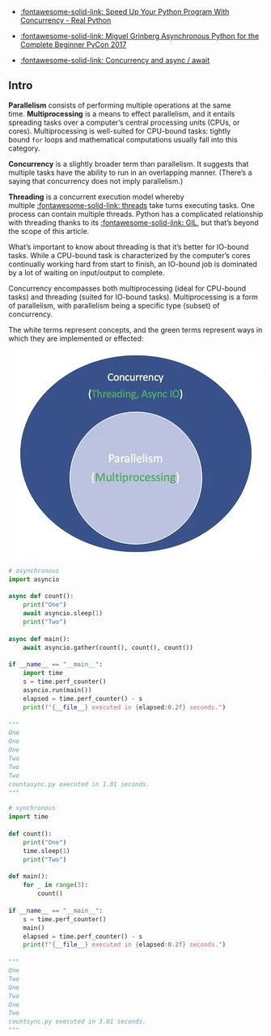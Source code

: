 
- [:fontawesome-solid-link: Speed Up Your Python Program With Concurrency - Real Python](https://realpython.com/python-concurrency/)

- [:fontawesome-solid-link: Miguel Grinberg Asynchronous Python for the Complete Beginner PyCon 2017](https://www.youtube.com/watch?v=iG6fr81xHKA&feature=youtu.be&t=4m29s)

- [:fontawesome-solid-link: Concurrency and async / await](https://fastapi.tiangolo.com/async/#in-a-hurry)

## Intro

**Parallelism** consists of performing multiple operations at the same time. **Multiprocessing** is a means to effect parallelism, and it entails spreading tasks over a computer’s central processing units (CPUs, or cores). Multiprocessing is well-suited for CPU-bound tasks: tightly bound `for` loops and mathematical computations usually fall into this category.

**Concurrency** is a slightly broader term than parallelism. It suggests that multiple tasks have the ability to run in an overlapping manner. (There’s a saying that concurrency does not imply parallelism.)

**Threading** is a concurrent execution model whereby multiple [:fontawesome-solid-link: threads](https://en.wikipedia.org/wiki/Thread_(computing)) take turns executing tasks. One process can contain multiple threads. Python has a complicated relationship with threading thanks to its [:fontawesome-solid-link: GIL](https://realpython.com/python-gil/), but that’s beyond the scope of this article.

What’s important to know about threading is that it’s better for IO-bound tasks. While a CPU-bound task is characterized by the computer’s cores continually working hard from start to finish, an IO-bound job is dominated by a lot of waiting on input/output to complete.

Concurrency encompasses both multiprocessing (ideal for CPU-bound tasks) and threading (suited for IO-bound tasks). Multiprocessing is a form of parallelism, with parallelism being a specific type (subset) of concurrency.

The white terms represent concepts, and the green terms represent ways in which they are implemented or effected:

<img src="assets/Untitled.png" alt="" class="responsive">

```python
# asynchronous
import asyncio

async def count():
    print("One")
    await asyncio.sleep(1)
    print("Two")

async def main():
    await asyncio.gather(count(), count(), count())

if __name__ == "__main__":
    import time
    s = time.perf_counter()
    asyncio.run(main())
    elapsed = time.perf_counter() - s
    print(f"{__file__} executed in {elapsed:0.2f} seconds.")

"""
One
One
One
Two
Two
Two
countasync.py executed in 1.01 seconds.
"""
```

```python
# synchronous
import time

def count():
    print("One")
    time.sleep(1)
    print("Two")

def main():
    for _ in range(3):
        count()

if __name__ == "__main__":
    s = time.perf_counter()
    main()
    elapsed = time.perf_counter() - s
    print(f"{__file__} executed in {elapsed:0.2f} seconds.")

"""
One
Two
One
Two
One
Two
countsync.py executed in 3.01 seconds.
"""

```
